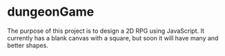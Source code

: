# dungeonGame
The purpose of this project is to design a 2D RPG using JavaScript. It currently has a blank canvas with a square, but soon
it will have many and better shapes.
